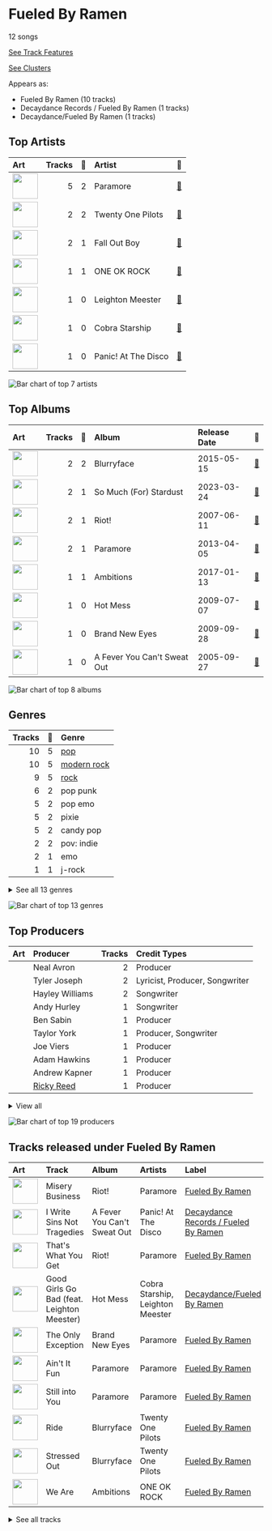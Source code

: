 # Fueled By Ramen

12 songs

[See Track Features](audio_features.md)

[See Clusters](clusters/overview.md)

Appears as:
- Fueled By Ramen (10 tracks)
- Decaydance Records / Fueled By Ramen (1 tracks)
- Decaydance/Fueled By Ramen (1 tracks)

## Top Artists

| Art | Tracks | 💚 | Artist | 🔗 |
|:---|---:|---:|:---|:---|
| <img src="https://i.scdn.co/image/ab6761610000e5ebb10c34546a4ca2d7faeb8865" alt="" width="50" /> | 5 | 2 | Paramore | [🔗](https://open.spotify.com/artist/74XFHRwlV6OrjEM0A2NCMF) |
| <img src="https://i.scdn.co/image/ab6761610000e5eb274df4dfcb960867eccedfb5" alt="" width="50" /> | 2 | 2 | Twenty One Pilots | [🔗](https://open.spotify.com/artist/3YQKmKGau1PzlVlkL1iodx) |
| <img src="https://i.scdn.co/image/ab6761610000e5eb362011ebe6064c38e97e9aac" alt="" width="50" /> | 2 | 1 | Fall Out Boy | [🔗](https://open.spotify.com/artist/4UXqAaa6dQYAk18Lv7PEgX) |
| <img src="https://i.scdn.co/image/ab6761610000e5eb8d23b8a8834a0057adf617f3" alt="" width="50" /> | 1 | 1 | ONE OK ROCK | [🔗](https://open.spotify.com/artist/7k73EtZwoPs516ZxE72KsO) |
| <img src="https://i.scdn.co/image/145b7b08e7f1de22d033e957c0888a5f9e0c99e6" alt="" width="50" /> | 1 | 0 | Leighton Meester | [🔗](https://open.spotify.com/artist/481VlDdXZAIRxnHyywNbXn) |
| <img src="https://i.scdn.co/image/ab6761610000e5ebc48ae32aff5303453105b2d3" alt="" width="50" /> | 1 | 0 | Cobra Starship | [🔗](https://open.spotify.com/artist/2aYJ5LAta2ScCdfLhKgZOY) |
| <img src="https://i.scdn.co/image/ab6761610000e5ebb256ae9a4b82bfff97776ae2" alt="" width="50" /> | 1 | 0 | Panic! At The Disco | [🔗](https://open.spotify.com/artist/20JZFwl6HVl6yg8a4H3ZqK) |

![Bar chart of top 7 artists](../../images/labels/fueled_by_ramen/artists.png)

## Top Albums

| Art | Tracks | 💚 | Album | Release Date | 🔗 |
|:---|---:|---:|:---|:---|:---|
| <img src="https://i.scdn.co/image/ab67616d0000b273352e5ec301a02278ffe53d14" alt="" width="50" /> | 2 | 2 | Blurryface | 2015-05-15 | [🔗](https://open.spotify.com/album/3cQO7jp5S9qLBoIVtbkSM1) |
| <img src="https://i.scdn.co/image/ab67616d0000b273fd0ad203a3d2a2343d889a95" alt="" width="50" /> | 2 | 1 | So Much (For) Stardust | 2023-03-24 | [🔗](https://open.spotify.com/album/5rHd8n9uWIpq9w0PP5ZcI3) |
| <img src="https://i.scdn.co/image/ab67616d0000b273bee754528c08d5ff6799a1eb" alt="" width="50" /> | 2 | 1 | Riot! | 2007-06-11 | [🔗](https://open.spotify.com/album/71rziY9eLo1tA2dBMxrwhc) |
| <img src="https://i.scdn.co/image/ab67616d0000b273532033d0d90736f661c13d35" alt="" width="50" /> | 2 | 1 | Paramore | 2013-04-05 | [🔗](https://open.spotify.com/album/4sgYpkIASM1jVlNC8Wp9oF) |
| <img src="https://i.scdn.co/image/ab67616d0000b2730f94f53a1c9c60d953ffd2f2" alt="" width="50" /> | 1 | 1 | Ambitions | 2017-01-13 | [🔗](https://open.spotify.com/album/0p1YL9nzIuKTonZH6Gq58i) |
| <img src="https://i.scdn.co/image/ab67616d0000b273c83d25c1b9d5f384c32d834a" alt="" width="50" /> | 1 | 0 | Hot Mess | 2009-07-07 | [🔗](https://open.spotify.com/album/41TUivD915ztiKgyu99H9T) |
| <img src="https://i.scdn.co/image/ab67616d0000b273e01d7d558032457b0e4883f6" alt="" width="50" /> | 1 | 0 | Brand New Eyes | 2009-09-28 | [🔗](https://open.spotify.com/album/27UqZoE1kV6sIV6uQcI28A) |
| <img src="https://i.scdn.co/image/ab67616d0000b2730a8881b0d247346c3c447bf3" alt="" width="50" /> | 1 | 0 | A Fever You Can't Sweat Out | 2005-09-27 | [🔗](https://open.spotify.com/album/2YeOhhJg3OWpN0F1VYPxtW) |

![Bar chart of top 8 albums](../../images/labels/fueled_by_ramen/albums.png)

## Genres

| Tracks | 💚 | Genre |
|---:|---:|:---|
| 10 | 5 | [pop](../../genres/pop/overview.md) |
| 10 | 5 | [modern rock](../../genres/modern_rock/overview.md) |
| 9 | 5 | [rock](../../genres/rock/overview.md) |
| 6 | 2 | pop punk |
| 5 | 2 | pop emo |
| 5 | 2 | pixie |
| 5 | 2 | candy pop |
| 2 | 2 | pov: indie |
| 2 | 1 | emo |
| 1 | 1 | j-rock |


<details>
<summary>See all 13 genres</summary>

| Tracks | 💚 | Genre |
|---:|---:|:---|
| 1 | 1 | j-pop |
| 1 | 0 | [post-teen pop](../../genres/post-teen_pop/overview.md) |
| 1 | 0 | neon pop punk |

</details>


![Bar chart of top 13 genres](../../images/labels/fueled_by_ramen/genres.png)

## Top Producers

| Art | Producer | Tracks | Credit Types |
|:---|:---|---:|:---|
| | Neal Avron | 2 | Producer |
| | Tyler Joseph | 2 | Lyricist, Producer, Songwriter |
| | Hayley Williams | 2 | Songwriter |
| | Andy Hurley | 1 | Songwriter |
| | Ben Sabin | 1 | Producer |
| | Taylor York | 1 | Producer, Songwriter |
| | Joe Viers | 1 | Producer |
| | Adam Hawkins | 1 | Producer |
| | Andrew Kapner | 1 | Producer |
| | [Ricky Reed](../../producers/ricky_reed/overview.md) | 1 | Producer |


<details>
<summary>View all</summary>

| Art | Producer | Tracks | Credit Types |
|:---|:---|---:|:---|
| | Joe Trohman | 1 | Songwriter |
| | Josh Farro | 1 | Songwriter |
| | Mike Elizondo | 1 | Producer |
| | Justin Meldal-Johnsen | 1 | Producer |
| | Patrick Stump | 1 | Songwriter |
| | David Bendeth | 1 | Producer |
| | Colin Brittain | 1 | Producer |
| | Pete Wentz | 1 | Songwriter |
| | Jonathan Gerring | 1 | Producer |

</details>


![Bar chart of top 19 producers](../../images/labels/fueled_by_ramen/producers.png)
## Tracks released under Fueled By Ramen

| Art | Track | Album | Artists | Label | Rank | 💚 | 🔗 |
|:---|:---|:---|:---|:---|---:|:---|:---|
| <img src="https://i.scdn.co/image/ab67616d0000b273bee754528c08d5ff6799a1eb" alt="" width="50" /> | Misery Business | Riot! | Paramore | [Fueled By Ramen](.) | 245 | 💚 | [🔗](https://open.spotify.com/track/6SpLc7EXZIPpy0sVko0aoU) |
| <img src="https://i.scdn.co/image/ab67616d0000b2730a8881b0d247346c3c447bf3" alt="" width="50" /> | I Write Sins Not Tragedies | A Fever You Can't Sweat Out | Panic! At The Disco | [Decaydance Records / Fueled By Ramen](.) | nan | | [🔗](https://open.spotify.com/track/4bPQs0PHn4xbipzdPfn6du) |
| <img src="https://i.scdn.co/image/ab67616d0000b273bee754528c08d5ff6799a1eb" alt="" width="50" /> | That's What You Get | Riot! | Paramore | [Fueled By Ramen](.) | nan | | [🔗](https://open.spotify.com/track/1JdKrFyoU05abww0Zv0ayQ) |
| <img src="https://i.scdn.co/image/ab67616d0000b273c83d25c1b9d5f384c32d834a" alt="" width="50" /> | Good Girls Go Bad (feat. Leighton Meester) | Hot Mess | Cobra Starship, Leighton Meester | [Decaydance/Fueled By Ramen](.) | nan | | [🔗](https://open.spotify.com/track/7kMfu3KUydmrFVGEAhjtyl) |
| <img src="https://i.scdn.co/image/ab67616d0000b273e01d7d558032457b0e4883f6" alt="" width="50" /> | The Only Exception | Brand New Eyes | Paramore | [Fueled By Ramen](.) | nan | | [🔗](https://open.spotify.com/track/7JIuqL4ZqkpfGKQhYlrirs) |
| <img src="https://i.scdn.co/image/ab67616d0000b273532033d0d90736f661c13d35" alt="" width="50" /> | Ain't It Fun | Paramore | Paramore | [Fueled By Ramen](.) | nan | 💚 | [🔗](https://open.spotify.com/track/1j8z4TTjJ1YOdoFEDwJTQa) |
| <img src="https://i.scdn.co/image/ab67616d0000b273532033d0d90736f661c13d35" alt="" width="50" /> | Still into You | Paramore | Paramore | [Fueled By Ramen](.) | nan | | [🔗](https://open.spotify.com/track/1yjY7rpaAQvKwpdUliHx0d) |
| <img src="https://i.scdn.co/image/ab67616d0000b273352e5ec301a02278ffe53d14" alt="" width="50" /> | Ride | Blurryface | Twenty One Pilots | [Fueled By Ramen](.) | nan | 💚 | [🔗](https://open.spotify.com/track/2Z8WuEywRWYTKe1NybPQEW) |
| <img src="https://i.scdn.co/image/ab67616d0000b273352e5ec301a02278ffe53d14" alt="" width="50" /> | Stressed Out | Blurryface | Twenty One Pilots | [Fueled By Ramen](.) | nan | 💚 | [🔗](https://open.spotify.com/track/3CRDbSIZ4r5MsZ0YwxuEkn) |
| <img src="https://i.scdn.co/image/ab67616d0000b2730f94f53a1c9c60d953ffd2f2" alt="" width="50" /> | We Are | Ambitions | ONE OK ROCK | [Fueled By Ramen](.) | nan | 💚 | [🔗](https://open.spotify.com/track/57sk9X1fPLXRfkw74XNrmK) |


<details>
<summary>See all tracks</summary>

| Art | Track | Album | Artists | Label | Rank | 💚 | 🔗 |
|:---|:---|:---|:---|:---|---:|:---|:---|
| <img src="https://i.scdn.co/image/ab67616d0000b273fd0ad203a3d2a2343d889a95" alt="" width="50" /> | Heartbreak Feels So Good | So Much (For) Stardust | Fall Out Boy | [Fueled By Ramen](.) | nan | 💚 | [🔗](https://open.spotify.com/track/2DIo5VoBB6X1GzgpGbmMIF) |
| <img src="https://i.scdn.co/image/ab67616d0000b273fd0ad203a3d2a2343d889a95" alt="" width="50" /> | We Didn’t Start The Fire (Bonus Track) | So Much (For) Stardust | Fall Out Boy | [Fueled By Ramen](.) | nan | | [🔗](https://open.spotify.com/track/22H7neCMj03ifZXlix1B6h) |

</details>

